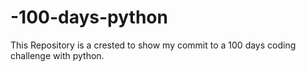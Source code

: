 # -100-days-python
This Repository is a crested to show my commit to a 100 days coding challenge with python.
